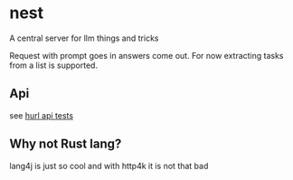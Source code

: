 # nest
A central server for llm things and tricks

Request with prompt goes in answers come out.
For now extracting tasks from a list is supported.

## Api 

see [hurl api tests](tests)

## Why not Rust lang?

lang4j is just so cool and with http4k it is not that bad
